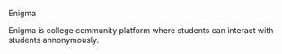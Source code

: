 Enigma

Enigma is college community platform where students can interact with students annonymously. 
